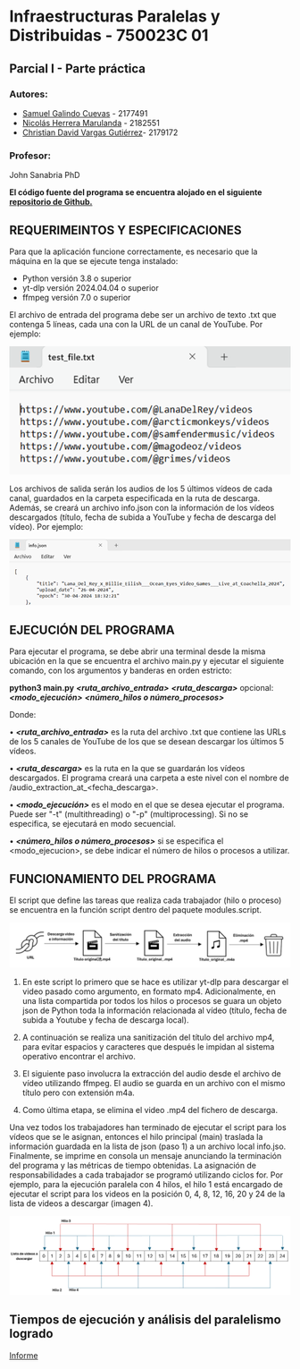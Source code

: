 # Infraestructuras Paralelas y Distribuidas - 750023C 01
## Parcial I - Parte práctica

### Autores:
- [Samuel Galindo Cuevas](https://github.com/SakyJoestar) - 2177491
- [Nicolás Herrera Marulanda](https://github.com/Herreran903) - 2182551
- [Christian David Vargas Gutiérrez](https://github.com/ChristianV2426/)- 2179172

### Profesor:
John Sanabria PhD


**El código fuente del programa se encuentra alojado en el siguiente [repositorio de Github.](https://github.com/ChristianV2426/Parcial-I-Infraestructuras)**

## REQUERIMEINTOS Y ESPECIFICACIONES

Para que la aplicación funcione correctamente, es necesario que la máquina en la que se ejecute tenga instalado:
- Python versión 3.8 o superior
- yt-dlp versión 2024.04.04 o superior
- ffmpeg versión 7.0 o superior

El archivo de entrada del programa debe ser un archivo de texto .txt que contenga 5 líneas, cada una con la URL de un canal de YouTube. Por ejemplo:

![Archivo de entrada](./static/image1.png)

Los archivos de salida serán los audios de los 5 últimos vídeos de cada canal, guardados en la carpeta especificada en la ruta de descarga. Además, se creará un archivo info.json con la información de los vídeos descargados (título, fecha de subida a YouTube y fecha de descarga del vídeo). Por ejemplo:

![Archivo de salida](./static/image2.png)


## EJECUCIÓN DEL PROGRAMA

Para ejecutar el programa, se debe abrir una terminal desde la misma ubicación en la que se encuentra el archivo main.py y ejecutar el siguiente comando, con los argumentos y banderas en orden estricto:

**python3 main.py** ***<ruta_archivo_entrada>*** ***<ruta_descarga>***                                             opcional: ***<modo_ejecución>*** ***<número_hilos o número_procesos>***

Donde:

•	***<ruta_archivo_entrada>*** es la ruta del archivo .txt que contiene las URLs de los 5 canales de YouTube de los que se desean descargar los últimos 5 vídeos.

•	***<ruta_descarga>*** es la ruta en la que se guardarán los vídeos descargados. El programa creará una carpeta a este nivel con el nombre de /audio_extraction_at_<fecha_descarga>.

•	***<modo_ejecución>*** es el modo en el que se desea ejecutar el programa. Puede ser "-t" (multithreading) o "-p" (multiprocessing). Si no se especifica, se ejecutará en modo secuencial.

•	***<número_hilos o número_procesos>*** si se especifica el <modo_ejecucion>, se debe indicar el número de hilos o procesos a utilizar.

## FUNCIONAMIENTO DEL PROGRAMA

El script que define las tareas que realiza cada trabajador (hilo o proceso) se encuentra en la función script dentro del paquete modules.script.

![Representación gráfica de las tareas que lleva a cabo cada trabajador en la ejecución paralela](./static/image3.png)

1.	En este script lo primero que se hace es utilizar yt-dlp para descargar el video pasado como argumento, en formato mp4. Adicionalmente, en una lista compartida por todos los hilos o procesos se guara un objeto json de Python toda la información relacionada al vídeo (título, fecha de subida a Youtube y fecha de descarga local).

2.	A continuación se realiza una sanitización del título del archivo mp4, para evitar espacios y caracteres que después le impidan al sistema operativo encontrar el archivo. 

3.	El siguiente paso involucra la extracción del audio desde el archivo de vídeo utilizando ffmpeg. El audio se guarda en un archivo con el mismo título pero con extensión m4a.


4.	Como última etapa, se elimina el video .mp4 del fichero de descarga.

Una vez todos los trabajadores han terminado de ejecutar el script para los vídeos que se le asignan, entonces el hilo principal (main) traslada la información guardada en la lista de json (paso 1) a un archivo local info.jso. Finalmente, se imprime en consola un mensaje anunciando la terminación del programa y las métricas de tiempo obtenidas.
La asignación de responsabilidades a cada trabajador se programó utilizando ciclos for. Por ejemplo, para la ejecución paralela con 4 hilos, el hilo 1 está encargado de ejecutar el script para los videos en la posición 0, 4, 8, 12, 16, 20 y 24 de la lista de videos a descargar (imagen 4).

![Distribución de responsabilidades a cada trabajador en una ejecución paralela con 4 hilos.](./static/image4.png)

## Tiempos de ejecución y análisis del paralelismo logrado
[Informe](Informe.pdf)